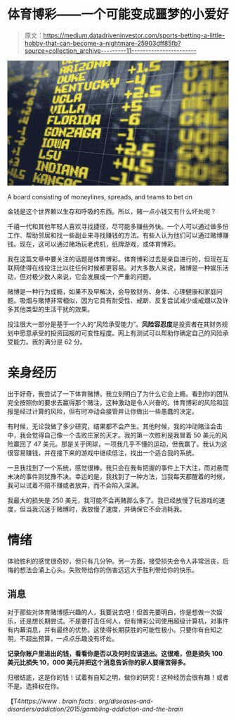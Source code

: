 # 体育博彩——一个可能变成噩梦的小爱好

> 原文：<https://medium.datadriveninvestor.com/sports-betting-a-little-hobby-that-can-become-a-nightmare-25903dff85fb?source=collection_archive---------11----------------------->

![](img/e957ecc1586a882c7b805d43ed1985be.png)

A board consisting of moneylines, spreads, and teams to bet on

金钱是这个世界赖以生存和呼吸的东西。所以，赌一点小钱又有什么坏处呢？

千禧一代和其他年轻人喜欢寻找捷径，尽可能多赚些外快。一个人可以通过做多份工作、帮助邻居和找一些副业来寻找赚钱的方法。有些人认为他们可以通过赌博赚钱。现在，这可以通过赌场玩老虎机，纸牌游戏，或体育博彩。

我在这篇文章中要关注的话题是体育博彩。体育博彩过去是亲自进行的，但现在互联网使得在线投注比以往任何时候都更容易。对大多数人来说，赌博是一种娱乐活动，但对极少数人来说，它会发展成一个严重的问题。

赌博是一种行为成瘾，如果不及早解决，会导致财务、身体、心理健康和家庭问题。吸烟与赌博非常相似，因为它具有耐受性、戒断、反复尝试减少或戒烟以及许多其他类型的生活干扰的效果。

投注很大一部分是基于一个人的“风险承受能力”。**风险容忍度**是投资者在其财务规划中愿意承受的投资回报的可变性程度。网上有测试可以帮助你确定自己的风险承受能力。我的满分是 62 分。

# **亲身经历**

出于好奇，我尝试了一下体育赌博。我立刻明白了为什么它会上瘾。看到你的团队完全按照你的要求去赢得那个赌注，这种激动是令人兴奋的。体育博彩的风险和回报是经过计算的风险，但有时冲动会接管并让你做出一些愚蠢的决定。

有时候，无论我做了多少研究，结果都不会产生。其他时候，我的冲动赌注会击中，我会觉得自己像一个击败庄家的天才。我的第一次胜利是我冒着 50 美元的风险赢回了 47 美元。那是关于网球，一项我几乎不懂的运动，但我赢了。我认为这很容易赚钱，并在接下来的游戏中继续低注，找出一个适合我的系统。

一旦我找到了一个系统，感觉很棒。我只会在我有把握的事件上下大注，而对悬而未决的事件则犹豫不决。幸运的是，我找到了一种方法，当我每天都醒着的时候，我可以试着不赔不赚或者放弃，而不会陷入深渊。

我最大的损失是 250 美元，我可能不会再赌那么多了。我已经放慢了玩游戏的速度，但当我沉迷于赌博时，我放慢了速度，并确保它不会消耗我。

# **情绪**

体验胜利的感觉很奇妙，但只有几分钟。另一方面，接受损失会令人非常沮丧，后悔的想法会涌上心头。失败带给你的伤害远远大于胜利带给你的快乐。

## **消息**

对于那些对体育赌博感兴趣的人，我要说去吧！但首先要明白，你是想做一次娱乐，还是想长期尝试。不是要打击任何人，但有博彩公司使用超级计算机，对事件有内幕消息，并有最终的优势。这使得长期获胜的可能性极小。只要你有自知之明，不超出预算，一点点乐趣没有坏处。

**记录你账户里进出的钱，看看你是否以及何时应该退出。这很难，但是损失 100 美元比损失 10，000 美元并把这个消息告诉你的家人要痛苦得多。**

归根结底，这是你的钱！试着有自知之明，做你的研究！这种经历会很有趣！或者不是。选择权在你。

【T4*https://www . brain facts . org/diseases-and-disorders/addiction/2015/gambling-addiction-and-the-brain*